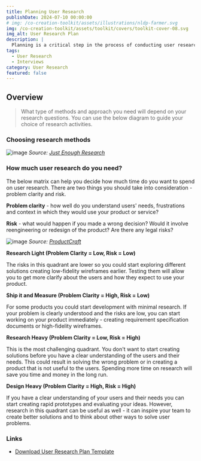 ```yaml
---
title: Planning User Research
publishDate: 2024-07-10 00:00:00
# img: /co-creation-toolkit/assets/illustrations/nldp-farmer.svg
img: /co-creation-toolkit/assets/toolkit/covers/toolkit-cover-08.svg
img_alt: User Research Plan
description: |
  Planning is a critical step in the process of conducting user research. You can use the below template to help you plan your research.
tags:
  - User Research
  - Interviews
category: User Research
featured: false
---
```


## Overview

> What type of methods and approach you need will depend on your research questions. You can use the below diagram to guide your choice of research activities.

### Choosing research methods

![image](/co-creation-toolkit/assets/toolkit/user-research/methods-diagram.png)
*Source: [Just Enough Research](https://abookapart.com/products/just-enough-research)*


### How much user research do you need?

The below matrix can help you decide how much time do you want to spend on user research. There are two things you should take into consideration - problem clarity and risk.

**Problem clarity** - how well do you understand users' needs, frustrations and context in which they would use your product or service?

**Risk** - what would happen if you made a wrong decision? Would it involve reengineering or redesign of the product? Are there any legal risks?

![image](/co-creation-toolkit/assets/toolkit/user-research/ProductCraft_2021_Chart_Risk-Clarity-02.png)
*Source: [ProductCraft](https://productcraft.com/best-practices/a-tried-and-true-framework-for-prioritizing-user-research/)*


**Research Light (Problem Clarity = Low, Risk = Low)**

The risks in this quadrant are lower so you could start exploring different solutions creating low-fidelity wireframes earlier. Testing them will allow you to get more clarify about the users and how they expect to use your product.

**Ship it and Measure (Problem Clarity = High, Risk = Low)**

For some products you could start development with minimal research. If your problem is clearly understood and the risks are low, you can start working on your product immediately - creating requirement specification documents or high-fidelity wireframes.

**Research Heavy (Problem Clarity = Low, Risk = High)**

This is the most challenging quadrant. You don't want to start creating solutions before you have a clear understanding of the users and their needs. This could result in solving the wrong problem or in creating a product that is not useful to the users. Spending more time on research will save you time and money in the long run.

**Design Heavy (Problem Clarity = High, Risk = High)**

If you have a clear understanding of your users and their needs you can start creating rapid prototypes and evaluating your ideas. However, research in this quadrant can be useful as well - it can inspire your team to create better solutions and to think about other ways to solve user problems.

### Links

* [Download User Research Plan Template](/co-creation-toolkit/assets/toolkit/user-research/user-research-plan-template.docx)
